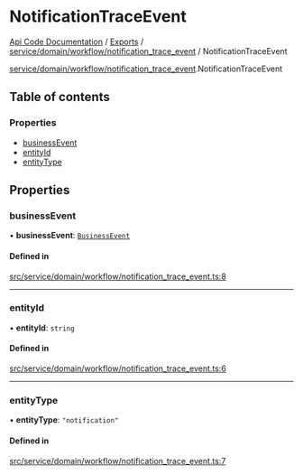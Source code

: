 # NotificationTraceEvent
[Api Code Documentation](../README.md) / [Exports](../modules.md) / [service/domain/workflow/notification\_trace\_event](../modules/service_domain_workflow_notification_trace_event.md) / NotificationTraceEvent

[service/domain/workflow/notification\_trace\_event](../modules/service_domain_workflow_notification_trace_event.md).NotificationTraceEvent

## Table of contents

### Properties

- [businessEvent](service_domain_workflow_notification_trace_event.NotificationTraceEvent.md#businessevent)
- [entityId](service_domain_workflow_notification_trace_event.NotificationTraceEvent.md#entityid)
- [entityType](service_domain_workflow_notification_trace_event.NotificationTraceEvent.md#entitytype)

## Properties

### businessEvent

• **businessEvent**: [`BusinessEvent`](../modules/service_domain_business_event.md#businessevent)

#### Defined in

[src/service/domain/workflow/notification_trace_event.ts:8](https://github.com/openkfw/TruBudget/blob/c993c60c/api/src/service/domain/workflow/notification_trace_event.ts#L8)

___

### entityId

• **entityId**: `string`

#### Defined in

[src/service/domain/workflow/notification_trace_event.ts:6](https://github.com/openkfw/TruBudget/blob/c993c60c/api/src/service/domain/workflow/notification_trace_event.ts#L6)

___

### entityType

• **entityType**: ``"notification"``

#### Defined in

[src/service/domain/workflow/notification_trace_event.ts:7](https://github.com/openkfw/TruBudget/blob/c993c60c/api/src/service/domain/workflow/notification_trace_event.ts#L7)
